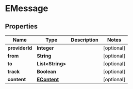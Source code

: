 
# EMessage

## Properties
Name | Type | Description | Notes
------------ | ------------- | ------------- | -------------
**providerId** | **Integer** |  |  [optional]
**from** | **String** |  |  [optional]
**to** | **List&lt;String&gt;** |  |  [optional]
**track** | **Boolean** |  |  [optional]
**content** | [**EContent**](EContent.md) |  |  [optional]




